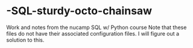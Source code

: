 # -SQL-sturdy-octo-chainsaw
Work and notes from the nucamp SQL w/ Python course
Note that these files do not have their associated configuration files. I will figure out a solution to this.
